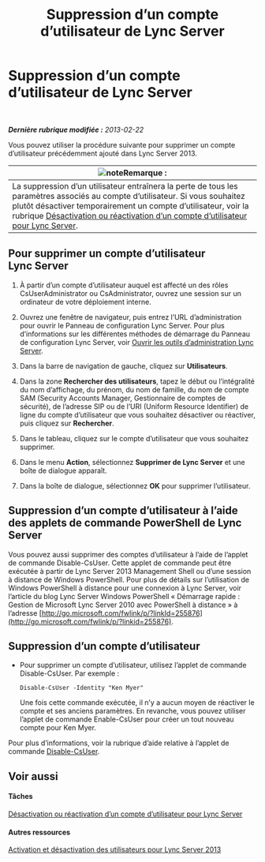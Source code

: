 ﻿---
title: Suppression d’un compte d’utilisateur de Lync Server
TOCTitle: Suppression d’un compte d’utilisateur de Lync Server
ms:assetid: 2f512aba-e358-45ae-af58-74312ee9c514
ms:mtpsurl: https://technet.microsoft.com/fr-fr/library/JJ688008(v=OCS.15)
ms:contentKeyID: 49891286
ms.date: 05/20/2016
mtps_version: v=OCS.15
ms.translationtype: HT
---

# Suppression d’un compte d’utilisateur de Lync Server

 

_**Dernière rubrique modifiée :** 2013-02-22_

Vous pouvez utiliser la procédure suivante pour supprimer un compte d’utilisateur précédemment ajouté dans Lync Server 2013.

<table>
<thead>
<tr class="header">
<th><img src="images/Gg398920.note(OCS.15).gif" title="note" alt="note" />Remarque :</th>
</tr>
</thead>
<tbody>
<tr class="odd">
<td>La suppression d’un utilisateur entraînera la perte de tous les paramètres associés au compte d’utilisateur. Si vous souhaitez plutôt désactiver temporairement un compte d’utilisateur, voir la rubrique <a href="lync-server-2013-disable-or-re-enable-user-account-for-lync-server.md">Désactivation ou réactivation d’un compte d’utilisateur pour Lync Server</a>.</td>
</tr>
</tbody>
</table>


## Pour supprimer un compte d’utilisateur Lync Server

1.  À partir d’un compte d’utilisateur auquel est affecté un des rôles CsUserAdministrator ou CsAdministrator, ouvrez une session sur un ordinateur de votre déploiement interne.

2.  Ouvrez une fenêtre de navigateur, puis entrez l’URL d’administration pour ouvrir le Panneau de configuration Lync Server. Pour plus d’informations sur les différentes méthodes de démarrage du Panneau de configuration Lync Server, voir [Ouvrir les outils d’administration Lync Server](lync-server-2013-open-lync-server-administrative-tools.md).

3.  Dans la barre de navigation de gauche, cliquez sur **Utilisateurs**.

4.  Dans la zone **Rechercher des utilisateurs**, tapez le début ou l’intégralité du nom d’affichage, du prénom, du nom de famille, du nom de compte SAM (Security Accounts Manager, Gestionnaire de comptes de sécurité), de l’adresse SIP ou de l’URI (Uniform Resource Identifier) de ligne du compte d’utilisateur que vous souhaitez désactiver ou réactiver, puis cliquez sur **Rechercher**.

5.  Dans le tableau, cliquez sur le compte d’utilisateur que vous souhaitez supprimer.

6.  Dans le menu **Action**, sélectionnez **Supprimer de Lync Server** et une boîte de dialogue apparaît.

7.  Dans la boîte de dialogue, sélectionnez **OK** pour supprimer l’utilisateur.

## Suppression d’un compte d’utilisateur à l’aide des applets de commande PowerShell de Lync Server

Vous pouvez aussi supprimer des comptes d’utilisateur à l’aide de l’applet de commande Disable-CsUser. Cette applet de commande peut être exécutée à partir de Lync Server 2013 Management Shell ou d’une session à distance de Windows PowerShell. Pour plus de détails sur l’utilisation de Windows PowerShell à distance pour une connexion à Lync Server, voir l’article du blog Lync Server Windows PowerShell « Démarrage rapide : Gestion de Microsoft Lync Server 2010 avec PowerShell à distance » à l’adresse [http://go.microsoft.com/fwlink/p/?linkId=255876](http://go.microsoft.com/fwlink/p/?linkid=255876).

## Suppression d’un compte d’utilisateur

  - Pour supprimer un compte d’utilisateur, utilisez l’applet de commande Disable-CsUser. Par exemple :
    
        Disable-CsUser -Identity "Ken Myer"
    
    Une fois cette commande exécutée, il n’y a aucun moyen de réactiver le compte et ses anciens paramètres. En revanche, vous pouvez utiliser l’applet de commande Enable-CsUser pour créer un tout nouveau compte pour Ken Myer.

Pour plus d’informations, voir la rubrique d’aide relative à l’applet de commande [Disable-CsUser](https://docs.microsoft.com/en-us/powershell/module/skype/Disable-CsUser).

## Voir aussi

#### Tâches

[Désactivation ou réactivation d’un compte d’utilisateur pour Lync Server](lync-server-2013-disable-or-re-enable-user-account-for-lync-server.md)  

#### Autres ressources

[Activation et désactivation des utilisateurs pour Lync Server 2013](lync-server-2013-enabling-and-disabling-users-for-lync-server.md)

